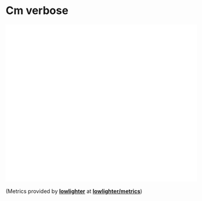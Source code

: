 # Cm verbose

![Metrics](https://github.com/cm-verbose/cm-verbose/blob/main/github-metrics.svg)

(Metrics provided by **[lowlighter](https://github.com/lowlighter)** at **[lowlighter/metrics](https://github.com/lowlighter/metrics)**)
